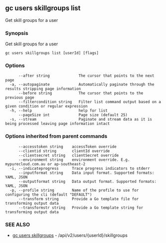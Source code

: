 ## gc users skillgroups list

Get skill groups for a user

### Synopsis

Get skill groups for a user

```
gc users skillgroups list [userId] [flags]
```

### Options

```
      --after string             The cursor that points to the next page
  -a, --autopaginate             Automatically paginate through the results stripping page information
      --before string            The cursor that points to the previous page
      --filtercondition string   Filter list command output based on a given condition or regular expression
  -h, --help                     help for list
      --pageSize int             Page size (default 25)
  -s, --stream                   Paginate and stream data as it is being processed leaving page information intact
```

### Options inherited from parent commands

```
      --accesstoken string    accessToken override
      --clientid string       clientId override
      --clientsecret string   clientSecret override
      --environment string    environment override. E.g. mypurecloud.com.au or ap-southeast-2
  -i, --indicateprogress      Trace progress indicators to stderr
      --inputformat string    Data input format. Supported formats: YAML, JSON
      --outputformat string   Data output format. Supported formats: YAML, JSON
  -p, --profile string        Name of the profile to use for configuring the cli (default "DEFAULT")
      --transform string      Provide a Go template file for transforming output data
      --transformstr string   Provide a Go template string for transforming output data
```

### SEE ALSO

* [gc users skillgroups](gc_users_skillgroups.html)	 - /api/v2/users/{userId}/skillgroups


